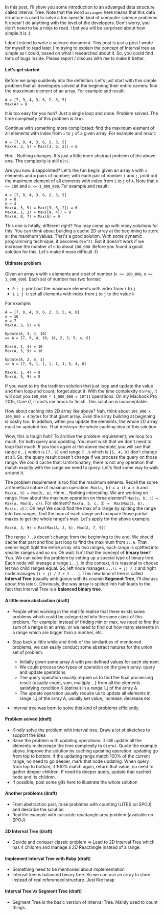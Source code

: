 In this post, I'll show you some introduction to an advanged data structure
called Interval Tree. Note that the word `advanged` here means that this data
structure is used to solve a too specific kind of computer science problems. It
doesn't do anything with the level of the developers. Don't worry, you don't
need to be a ninja to read. I bet you will be surprised about how simple it is :)

I don't intend to write a science document. This post is just a post I wrote for
myself to read later. I'm trying to explain the concept of Interval tree as
simple as I could, based on what I researched about it. So, you could find tons
of bugs inside. Please report / discuss with me to make it better.

#### Let's get started
Before we jump suddenly into the definition. Let's just start with this simple
problem that all developers solved at the beginning their entire carrers: find
the maxximum element of an array. For example and result:
  ```
  A = [7, 9, 4, 3, 6, 2, 3, 5]
  Max(A) = 9
  ```
It is too easy for you huh? Just a single loop and done. Problem solved. The
time complexity of this problem is `O(n)`.

Continue with something more complicated: find the maximum element of all elements with index from `i` to `j` of a given array. For example and result:
```
A = [7, 9, 4, 3, 6, 2, 3, 5]
Max(A, 3, 5) = Max([3, 6, 2]) = 6
```
Hm... Nothing changes. It's just a little more abstract problem of the above
one. The complexity is still `O(n)`.

Are you now disappointed? Let's the fun begin: given an array `A` with `n`
elements and `m` pairs of number; with each pair of number `i` and `j`, print out the maximum element of all elements with index from `i` to `j` of `A`. Note that `n <= 100` and `m <= 1_000_000`. For example and result:

```
A = [7, 9, 4, 3, 6, 2, 3, 5]
n = 8
m = 3
Max(A, 3, 5) = Max([3, 6, 2]) = 6
Max(A, 1, 2) = Max([9, 4]) = 9
Max(A, 0, 7) = Max(A) = 9
```
This one is totally, different right? You may come up with many solutions for
this. You can think about building a cache 2D array at the beginning to store
all the maximum values. That's a good solution. With some dynamic programming
technique, it becomes `O(n^2)`. But it doesn't work if we
increase the number of `n` to about `100_000`. Before you found a good solution for this. Let's make it more difficult :D

#### Ultimate problem
Given an array `A` with `n` elements and `m` set of number (`n <= 100_000`, `m <= 1_000_000`). Each set of number has two format:
* `0 i j`: print out the maximum elements with index from `i` to `j`
* `1 i j k`: set all elements with index from `i` to `j` to the value `k`

For example:
```
A = [7, 9, 4, 3, 6, 2, 3, 5, 4, 0]
n = 10
m = 7
Max(A, 3, 5) = 6

Update(A, 3, 4, 10)
=> A = [7, 9, 4, 10, 10, 2, 3, 5, 4, 0]

Max(A, 1, 4) = 10
Max(A, 3, 9) = 10

Update(A, 2, 6, 1)
=> A = [7, 9, 1, 1, 1, 1, 1, 5, 4, 0]

Max(A, 1, 4) = 9
Max(A, 3, 9) = 5
```
If you want to try the tradition solution that just loop and update the value
and then loop and count, forget about it. With the time complexity `O(n*m)`, it
will cost you `100_000 * 1_000_000 = 10^11` operations. On my Macbook Pro
2015, Core i7, it costs me hours to finish. This solution is unacceptable.

How about caching into 2D array like above? Nah, think about `100_000 x 100_000 x 4` bytes for that giant array. Even the array building at beginning is costly too. In addtion, when you update the elements, the whole 2D array must be updated too. That destroys the whole caching idea of this solution.

Wow, this is tough hah? To archive the problem requirement, we loop too much,
for both query and updating. You must wish that we don't need to loop that much. If you look again at the above example, you will see that range `0..1` which is `[7, 9]` and range `7..9` which is `[5, 4, 0]` don't change at all. So, the query result doesn't change if we process the query on those range. We could cache that. Unfortunately, there is not any operation that match exactly with the range we need to query. Let's find some way to walk around it.

The problem requirement is too find the maximum elments. Recall the some arithmetical nature of maxinum operation. `Max(a, b) = a if a > b` and `Max(a, b) = Max(b, a)`. Hmm... Nothing interesting. We are working on range. How about the maxinum operation on three element? `Max(a, b, c) =  Max(a, Max(b, c))`. For element? `Max(a, b, c, d) =  Max(Max(a, b), Max(c, d))`. Oh hey! We could find the max of a range by spliting the range into two ranges, find the max of each range and compare those partial maxes to get the whole range's max. Let's apply for the above example.
```
Max(A, 3, 9) = Max(Max(A, 3, 6), Max(A, 7, 9))
```
The range `7..9` doesn't change from the beginning to the end. We should cache
that part and find just loop to find the maximum from `3..6`. That seems legit!
Split the entire array into two ranges, each range is splitted into smaller
ranges and so on. Oh wait. Isn't that the concept of **binary tree**? Yup. We
can solve the problem by setting up a special type of binary tree. Each node will manage a range `i..j`. In this context, it is reasonal to choose let two child ranges equal. So, left node manages `i..(i + j) / 2` and right node manages `(i + j) / 2 + 1 .. j`. This new kind of tree is called **Interval Tree** (usually ambiguous with its coursin **Segment Tree**, I'll discuss about this later). Obviously, the way array is splited into half leads to the fact that Interval Tree is a **balanced binary tree**.

#### A little more abstraction (draft)
* People when working in the real life realize that there exists some problems
  which could be categorized into the same class of this problem. For example:
  instead of finding min or max, we need to find the sum of a range in an array;
  or we need to find out how many elements in a range which are bigger than a
  number, etc.
* Step back a little while and think of the similarities of mentioned problems,
  we can easily conduct some abstract natures for the union set of problem:
  * Initially given some array A with pre-defined values for each element
  * We could process two types of operation on the given array: query and update
    operations.
  * The query operation usually require us to find the final processing result
    (usually count, sum, multiply ...) from all the elements satisfying
    condition K (optinal) in a range i..j of the array A.
  * The update operation usually require us to update all elements in range i..j of the array A, usually set value, increase, decrease etc.

* Interval tree was born to solve this kind of problems efficiently.

#### Problem solved (draft)
* Kindly solve the problem with interval tree. Draw a lot of sketches to support
  the idea
* Raise the problem with updating operations: it still update all the elements
  => decrease the time complexity to `O(n*m)`. Quote the example above. Improve the solution by caching
  updating operation: updating go from top to bottom. If the updating range
  match 100% of the current range, no need to go deeper, mark that node
  updating. When query from top to bottom, if 100% match again, return that
  value, no need to gather deeper children. If need its deeper query, update
  that cached node and its children.
* If possible, post some gifs here to illustrate the whole solution
#### Another problems (draft)
* From abstraction part, raise problems with counting (LITES on SPOJ) and describe the solution
* Real life example with calculate reactangle area problem (available on SPOJ)
#### 2D Interval Tree (draft)
* Devide and conquer classic problem => Lead to 2D Interval Tree which has 4
  children and manage a 2D Reactangle instead of a range.
#### Implement Interval Tree with Ruby (draft)
* Something need to be mentioned about implementation
* Interval tree is balanced binary tree. So we can use an array to store instead
  of real referenced structure. Just like heap
#### Interval Tree vs Segment Tree (draft)
* Segment Tree is the basic version of Interval Tree. Mainly used to count
  things.

